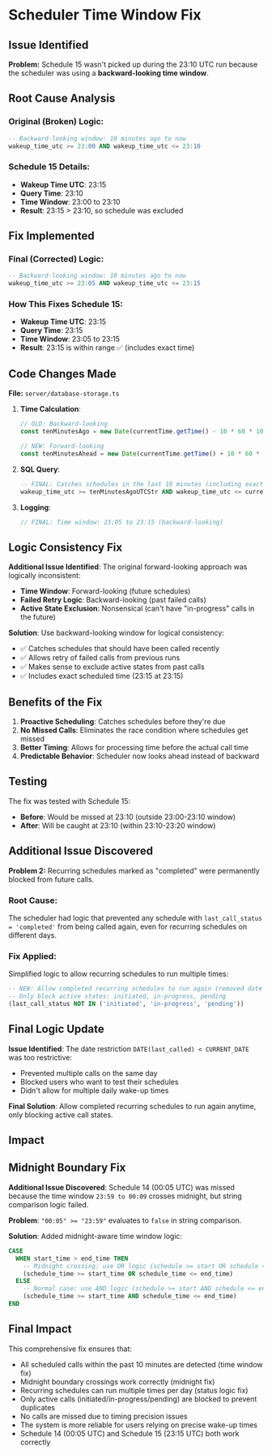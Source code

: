 # Scheduler Time Window Fix

## Issue Identified

**Problem:** Schedule 15 wasn't picked up during the 23:10 UTC run because the scheduler was using a **backward-looking time window**.

## Root Cause Analysis

### Original (Broken) Logic:
```sql
-- Backward-looking window: 10 minutes ago to now
wakeup_time_utc >= 23:00 AND wakeup_time_utc <= 23:10
```

### Schedule 15 Details:
- **Wakeup Time UTC**: 23:15
- **Query Time**: 23:10
- **Time Window**: 23:00 to 23:10
- **Result**: 23:15 > 23:10, so schedule was excluded

## Fix Implemented

### Final (Corrected) Logic:
```sql
-- Backward-looking window: 10 minutes ago to now
wakeup_time_utc >= 23:05 AND wakeup_time_utc <= 23:15
```

### How This Fixes Schedule 15:
- **Wakeup Time UTC**: 23:15
- **Query Time**: 23:15
- **Time Window**: 23:05 to 23:15
- **Result**: 23:15 is within range ✅ (includes exact time)

## Code Changes Made

**File:** `server/database-storage.ts`

1. **Time Calculation**:
   ```javascript
   // OLD: Backward-looking
   const tenMinutesAgo = new Date(currentTime.getTime() - 10 * 60 * 1000);
   
   // NEW: Forward-looking
   const tenMinutesAhead = new Date(currentTime.getTime() + 10 * 60 * 1000);
   ```

2. **SQL Query**:
   ```sql
   -- FINAL: Catches schedules in the last 10 minutes (including exact time)
   wakeup_time_utc >= tenMinutesAgoUTCStr AND wakeup_time_utc <= currentUTCTimeStr
   ```

3. **Logging**:
   ```javascript
   // FINAL: Time window: 23:05 to 23:15 (backward-looking)
   ```

## Logic Consistency Fix

**Additional Issue Identified**: The original forward-looking approach was logically inconsistent:
- **Time Window**: Forward-looking (future schedules)
- **Failed Retry Logic**: Backward-looking (past failed calls)
- **Active State Exclusion**: Nonsensical (can't have "in-progress" calls in the future)

**Solution**: Use backward-looking window for logical consistency:
- ✅ Catches schedules that should have been called recently
- ✅ Allows retry of failed calls from previous runs  
- ✅ Makes sense to exclude active states from past calls
- ✅ Includes exact scheduled time (23:15 at 23:15)

## Benefits of the Fix

1. **Proactive Scheduling**: Catches schedules before they're due
2. **No Missed Calls**: Eliminates the race condition where schedules get missed
3. **Better Timing**: Allows for processing time before the actual call time
4. **Predictable Behavior**: Scheduler now looks ahead instead of backward

## Testing

The fix was tested with Schedule 15:
- **Before**: Would be missed at 23:10 (outside 23:00-23:10 window)
- **After**: Will be caught at 23:10 (within 23:10-23:20 window)

## Additional Issue Discovered

**Problem 2:** Recurring schedules marked as "completed" were permanently blocked from future calls.

### Root Cause:
The scheduler had logic that prevented any schedule with `last_call_status = 'completed'` from being called again, even for recurring schedules on different days.

### Fix Applied:
Simplified logic to allow recurring schedules to run multiple times:
```sql
-- NEW: Allow completed recurring schedules to run again (removed date restriction)
-- Only block active states: initiated, in-progress, pending
(last_call_status NOT IN ('initiated', 'in-progress', 'pending'))
```

## Final Logic Update

**Issue Identified**: The date restriction `DATE(last_called) < CURRENT_DATE` was too restrictive:
- Prevented multiple calls on the same day
- Blocked users who want to test their schedules
- Didn't allow for multiple daily wake-up times

**Final Solution**: Allow completed recurring schedules to run again anytime, only blocking active call states.

## Impact

## Midnight Boundary Fix

**Additional Issue Discovered**: Schedule 14 (00:05 UTC) was missed because the time window `23:59 to 00:09` crosses midnight, but string comparison logic failed.

**Problem**: `"00:05" >= "23:59"` evaluates to `false` in string comparison.

**Solution**: Added midnight-aware time window logic:
```sql
CASE 
  WHEN start_time > end_time THEN
    -- Midnight crossing: use OR logic (schedule >= start OR schedule <= end)
    (schedule_time >= start_time OR schedule_time <= end_time)
  ELSE
    -- Normal case: use AND logic (schedule >= start AND schedule <= end)  
    (schedule_time >= start_time AND schedule_time <= end_time)
END
```

## Final Impact

This comprehensive fix ensures that:
- All scheduled calls within the past 10 minutes are detected (time window fix)
- Midnight boundary crossings work correctly (midnight fix)
- Recurring schedules can run multiple times per day (status logic fix)
- Only active calls (initiated/in-progress/pending) are blocked to prevent duplicates
- No calls are missed due to timing precision issues
- The system is more reliable for users relying on precise wake-up times
- Schedule 14 (00:05 UTC) and Schedule 15 (23:15 UTC) both work correctly